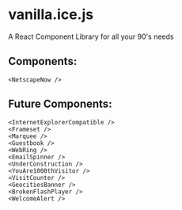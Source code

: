 # vanilla.ice.js
A React Component Library for all your 90's needs

Components:
----------

    <NetscapeNow />

Future Components:
------------------

    <InternetExplorerCompatible />
    <Frameset />
    <Marquee />
    <Guestbook />
    <WebRing />
    <EmailSpinner />
    <UnderConstruction />
    <YouAre1000thVisitor />
    <VisitCounter />
    <GeocitiesBanner />
    <BrokenFlashPlayer />
    <WelcomeAlert />
